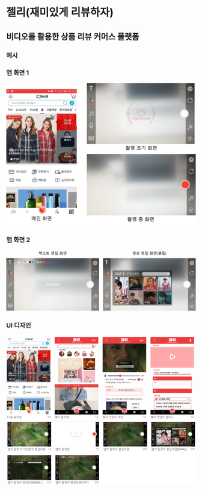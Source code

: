 # 젤리(재미있게 리뷰하자)

## 비디오를 활용한 상품 리뷰 커머스 플랫폼

### 예시

### 앱 화면 1
![앱 화면 1](https://github.com/kps990515/Jelly/blob/master/app1.png)

### 앱 화면 2
![앱 화면 2](https://github.com/kps990515/Jelly/blob/master/app2.png)

### UI 디자인
![UI 디자인 1](https://github.com/kps990515/Jelly/blob/master/ui1.png)
![UI 디자인 2](https://github.com/kps990515/Jelly/blob/master/ui2.png)
